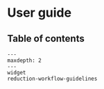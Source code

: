 # User guide

## Table of contents

```{toctree}
---
maxdepth: 2
---
widget
reduction-workflow-guidelines
```
